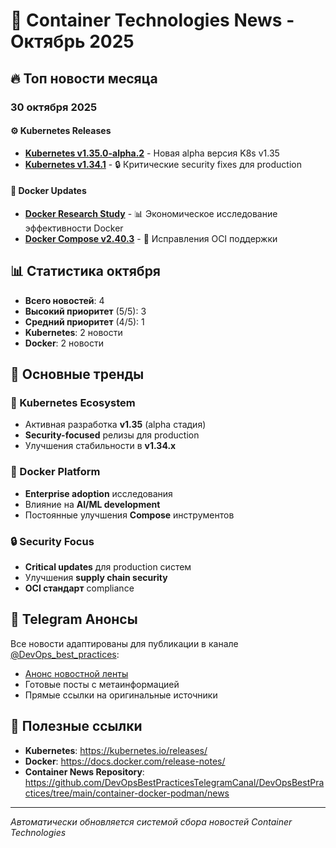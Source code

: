 # 📰 Container Technologies News - Октябрь 2025

## 🔥 Топ новости месяца

### 30 октября 2025

#### ⚙️ Kubernetes Releases
- **[Kubernetes v1.35.0-alpha.2](kubernetes-135-alpha2.md)** - Новая alpha версия K8s v1.35
- **[Kubernetes v1.34.1](kubernetes-134-stable.md)** - 🔒 Критические security fixes для production

#### 🐳 Docker Updates  
- **[Docker Research Study](docker-research-study.md)** - 📊 Экономическое исследование эффективности Docker
- **[Docker Compose v2.40.3](docker-compose-v240.md)** - 🔧 Исправления OCI поддержки

## 📊 Статистика октября

- **Всего новостей**: 4
- **Высокий приоритет** (5/5): 3
- **Средний приоритет** (4/5): 1
- **Kubernetes**: 2 новости
- **Docker**: 2 новости

## 🎯 Основные тренды

### 🚀 Kubernetes Ecosystem
- Активная разработка **v1.35** (alpha стадия)
- **Security-focused** релизы для production
- Улучшения стабильности в **v1.34.x**

### 🐳 Docker Platform  
- **Enterprise adoption** исследования
- Влияние на **AI/ML development**
- Постоянные улучшения **Compose** инструментов

### 🔒 Security Focus
- **Critical updates** для production систем
- Улучшения **supply chain security**
- **OCI стандарт** compliance

## 📱 Telegram Анонсы

Все новости адаптированы для публикации в канале [@DevOps_best_practices](https://t.me/DevOps_best_practices):

- [Анонс новостной ленты](../telegram-announcements/2025-10-31_news-feed-launch.md)
- Готовые посты с метаинформацией
- Прямые ссылки на оригинальные источники

## 🔗 Полезные ссылки

- **Kubernetes**: https://kubernetes.io/releases/
- **Docker**: https://docs.docker.com/release-notes/
- **Container News Repository**: https://github.com/DevOpsBestPracticesTelegramCanal/DevOpsBestPractices/tree/main/container-docker-podman/news

---
*Автоматически обновляется системой сбора новостей Container Technologies*